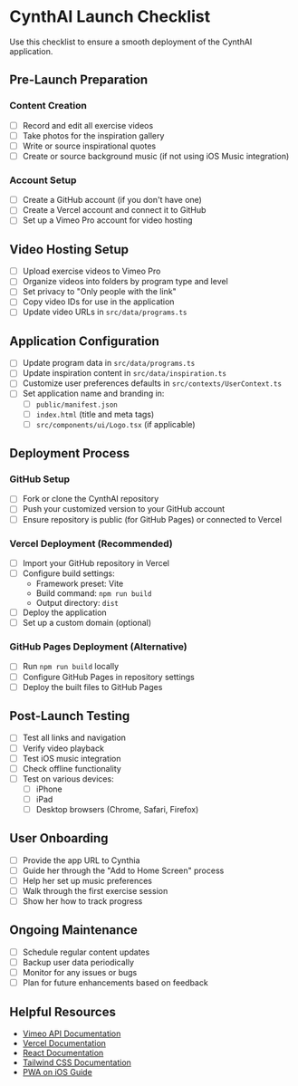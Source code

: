 # CynthAI Launch Checklist

Use this checklist to ensure a smooth deployment of the CynthAI application.

## Pre-Launch Preparation

### Content Creation
- [ ] Record and edit all exercise videos
- [ ] Take photos for the inspiration gallery
- [ ] Write or source inspirational quotes
- [ ] Create or source background music (if not using iOS Music integration)

### Account Setup
- [ ] Create a GitHub account (if you don't have one)
- [ ] Create a Vercel account and connect it to GitHub
- [ ] Set up a Vimeo Pro account for video hosting

## Video Hosting Setup

- [ ] Upload exercise videos to Vimeo Pro
- [ ] Organize videos into folders by program type and level
- [ ] Set privacy to "Only people with the link"
- [ ] Copy video IDs for use in the application
- [ ] Update video URLs in `src/data/programs.ts`

## Application Configuration

- [ ] Update program data in `src/data/programs.ts`
- [ ] Update inspiration content in `src/data/inspiration.ts`
- [ ] Customize user preferences defaults in `src/contexts/UserContext.ts`
- [ ] Set application name and branding in:
  - [ ] `public/manifest.json`
  - [ ] `index.html` (title and meta tags)
  - [ ] `src/components/ui/Logo.tsx` (if applicable)

## Deployment Process

### GitHub Setup
- [ ] Fork or clone the CynthAI repository
- [ ] Push your customized version to your GitHub account
- [ ] Ensure repository is public (for GitHub Pages) or connected to Vercel

### Vercel Deployment (Recommended)
- [ ] Import your GitHub repository in Vercel
- [ ] Configure build settings:
  - Framework preset: Vite
  - Build command: `npm run build`
  - Output directory: `dist`
- [ ] Deploy the application
- [ ] Set up a custom domain (optional)

### GitHub Pages Deployment (Alternative)
- [ ] Run `npm run build` locally
- [ ] Configure GitHub Pages in repository settings
- [ ] Deploy the built files to GitHub Pages

## Post-Launch Testing

- [ ] Test all links and navigation
- [ ] Verify video playback
- [ ] Test iOS music integration
- [ ] Check offline functionality
- [ ] Test on various devices:
  - [ ] iPhone
  - [ ] iPad
  - [ ] Desktop browsers (Chrome, Safari, Firefox)

## User Onboarding

- [ ] Provide the app URL to Cynthia
- [ ] Guide her through the "Add to Home Screen" process
- [ ] Help her set up music preferences
- [ ] Walk through the first exercise session
- [ ] Show her how to track progress

## Ongoing Maintenance

- [ ] Schedule regular content updates
- [ ] Backup user data periodically
- [ ] Monitor for any issues or bugs
- [ ] Plan for future enhancements based on feedback

## Helpful Resources

- [Vimeo API Documentation](https://developer.vimeo.com/api/reference)
- [Vercel Documentation](https://vercel.com/docs)
- [React Documentation](https://reactjs.org/docs/getting-started.html)
- [Tailwind CSS Documentation](https://tailwindcss.com/docs)
- [PWA on iOS Guide](https://web.dev/progressive-web-apps/)
